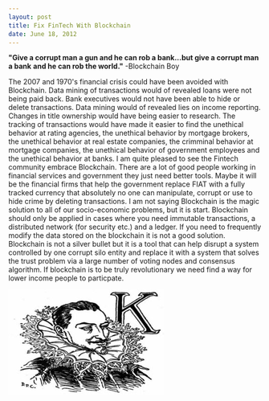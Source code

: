 ```yaml
---
layout: post
title: Fix FinTech With Blockchain
date: June 18, 2012
--- 
```


**"Give a corrupt man a gun and he can rob a bank...but give a corrupt man a bank**
**and he can rob the world."** -Blockchain Boy

The 2007 and 1970's financial crisis could have been avoided with Blockchain.  Data mining of transactions would of revealed loans were not being paid back. Bank executives would not have been able to hide or delete transactions. Data mining would of revealed lies on income reporting. Changes in title ownership would have being easier to research. The tracking of transactions would have made it easier to find the unethical behavior at rating agencies, the unethical behavior by mortgage brokers, the unethical behavior at real estate companies, the crimminal behavior at mortgage companies, the unethical behavior of government employees and the unethical behavior at banks. I am quite pleased to see the Fintech community embrace Blockchain.  There are a lot of good people working in financial services and government they just need better tools. Maybe it will be the financial firms that help the government replace FIAT with a fully tracked currency that absolutely no one can manipulate, corrupt or use to hide crime by deleting transactions.
I am not saying Blockchain is the magic solution to all of our socio-economic problems, but it is start.  Blockchain should only be applied in cases where you need immutable transactions, a distributed network (for security etc.) and a ledger. If you need to frequently modify the data stored on the blockchain it is not a good solution.  Blockchain is not a silver bullet but it is a tool that can help disrupt a system controlled by one corrupt silo entity and replace it with a system that solves the trust problem via a large number of voting nodes and consensus algorithm. If blockchain is to be truly revolutionary we need find a way for lower income people to particpate.

![](../images/bankster_king.jpg)






